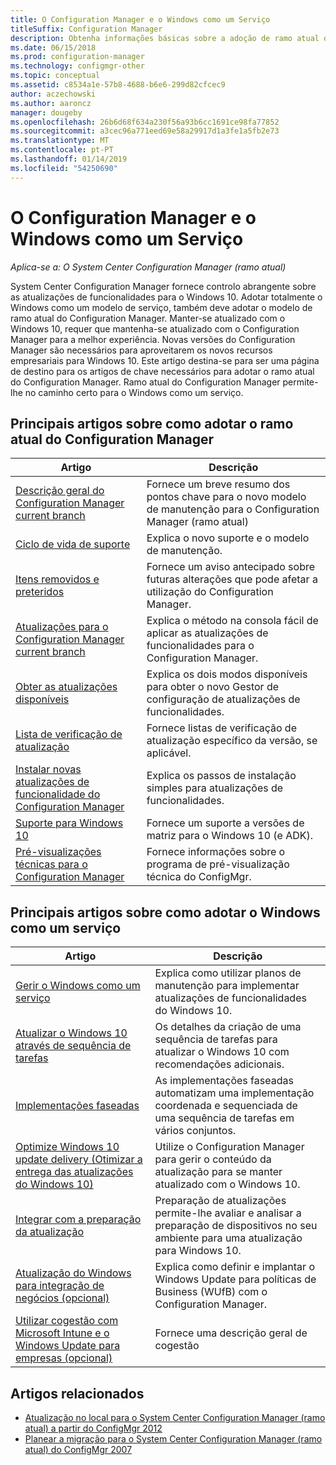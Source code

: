 ```yaml
---
title: O Configuration Manager e o Windows como um Serviço
titleSuffix: Configuration Manager
description: Obtenha informações básicas sobre a adoção de ramo atual do Configuration Manager para suportar o Windows como um serviço.
ms.date: 06/15/2018
ms.prod: configuration-manager
ms.technology: configmgr-other
ms.topic: conceptual
ms.assetid: c8534a1e-57b8-4688-b6e6-299d82cfcec9
author: aczechowski
ms.author: aaroncz
manager: dougeby
ms.openlocfilehash: 26b6d68f634a230f56a93b6cc1691ce98fa77852
ms.sourcegitcommit: a3cec96a771eed69e58a29917d1a3fe1a5fb2e73
ms.translationtype: MT
ms.contentlocale: pt-PT
ms.lasthandoff: 01/14/2019
ms.locfileid: "54250690"
---
```

# <a name="configuration-manager-and-windows-as-a-service"></a>O Configuration Manager e o Windows como um Serviço

*Aplica-se a: O System Center Configuration Manager (ramo atual)*

System Center Configuration Manager fornece controlo abrangente sobre as atualizações de funcionalidades para o Windows 10. Adotar totalmente o Windows como um modelo de serviço, também deve adotar o modelo de ramo atual do Configuration Manager. Manter-se atualizado com o Windows 10, requer que mantenha-se atualizado com o Configuration Manager para a melhor experiência. Novas versões do Configuration Manager são necessários para aproveitarem os novos recursos empresariais para Windows 10. Este artigo destina-se para ser uma página de destino para os artigos de chave necessários para adotar o ramo atual do Configuration Manager. Ramo atual do Configuration Manager permite-lhe no caminho certo para o Windows como um serviço.

## <a name="key-articles-about-adopting-configuration-manager-current-branch"></a>Principais artigos sobre como adotar o ramo atual do Configuration Manager

| Artigo        | Descrição          | 
| ------------- |-------------|
|[Descrição geral do Configuration Manager current branch](/sccm/core/plan-design/changes/whats-new-incremental-versions)|Fornece um breve resumo dos pontos chave para o novo modelo de manutenção para o Configuration Manager (ramo atual)|
|[Ciclo de vida de suporte](/sccm/core/servers/manage/current-branch-versions-supported)|Explica o novo suporte e o modelo de manutenção.|
|[Itens removidos e preteridos](/sccm//core/plan-design/changes/deprecated/removed-and-deprecated)|Fornece um aviso antecipado sobre futuras alterações que pode afetar a utilização do Configuration Manager.|
|[Atualizações para o Configuration Manager current branch](/sccm/core/servers/manage/updates)|Explica o método na consola fácil de aplicar as atualizações de funcionalidades para o Configuration Manager.|
|[Obter as atualizações disponíveis](/sccm/core/servers/manage/install-in-console-updates#get-available-updates)|Explica os dois modos disponíveis para obter o novo Gestor de configuração de atualizações de funcionalidades.|
|[Lista de verificação de atualização](/sccm/core/servers/manage/install-in-console-updates#bkmk_beforeinstall)|Fornece listas de verificação de atualização específico da versão, se aplicável.| 
|[Instalar novas atualizações de funcionalidade do Configuration Manager](/sccm/core/servers/manage/install-in-console-updates#bkmk_install)|Explica os passos de instalação simples para atualizações de funcionalidades.|
|[Suporte para Windows 10](/sccm/core/plan-design/configs/support-for-windows-10)|Fornece um suporte a versões de matriz para o Windows 10 (e ADK).|
|[Pré-visualizações técnicas para o Configuration Manager](/sccm/core/get-started/technical-preview)|Fornece informações sobre o programa de pré-visualização técnica do ConfigMgr.|


## <a name="key-articles-about-adopting-windows-as-a-service"></a>Principais artigos sobre como adotar o Windows como um serviço

| Artigo        | Descrição          | 
| ------------- |-------------|
|[Gerir o Windows como um serviço](/sccm/osd/deploy-use/manage-windows-as-a-service)|Explica como utilizar planos de manutenção para implementar atualizações de funcionalidades do Windows 10.|
|[Atualizar o Windows 10 através de sequência de tarefas](/sccm/osd/deploy-use/create-a-task-sequence-to-upgrade-an-operating-system)|Os detalhes da criação de uma sequência de tarefas para atualizar o Windows 10 com recomendações adicionais.|
|[Implementações faseadas](/sccm/osd/deploy-use/create-phased-deployment-for-task-sequence)|As implementações faseadas automatizam uma implementação coordenada e sequenciada de uma sequência de tarefas em vários conjuntos.|  
|[Optimize Windows 10 update delivery (Otimizar a entrega das atualizações do Windows 10)](/sccm/sum/deploy-use/optimize-windows-10-update-delivery)|Utilize o Configuration Manager para gerir o conteúdo da atualização para se manter atualizado com o Windows 10.|
|[Integrar com a preparação da atualização](/sccm/core/clients/manage/upgrade/upgrade-analytics)|Preparação de atualizações permite-lhe avaliar e analisar a preparação de dispositivos no seu ambiente para uma atualização para Windows 10.| 
|[Atualização do Windows para integração de negócios (opcional)](/sccm/sum/deploy-use/integrate-windows-update-for-business-windows-10)|Explica como definir e implantar o Windows Update para políticas de Business (WUfB) com o Configuration Manager.|
|[Utilizar cogestão com Microsoft Intune e o Windows Update para empresas (opcional)](/sccm/comanage/overview)|Fornece uma descrição geral de cogestão| 


## <a name="related-articles"></a>Artigos relacionados

- [Atualização no local para o System Center Configuration Manager (ramo atual) a partir do ConfigMgr 2012](/sccm/core/servers/deploy/install/upgrade-to-configuration-manager)
- [Planear a migração para o System Center Configuration Manager (ramo atual) do ConfigMgr 2007](/sccm/core/migration/planning-for-migration)
